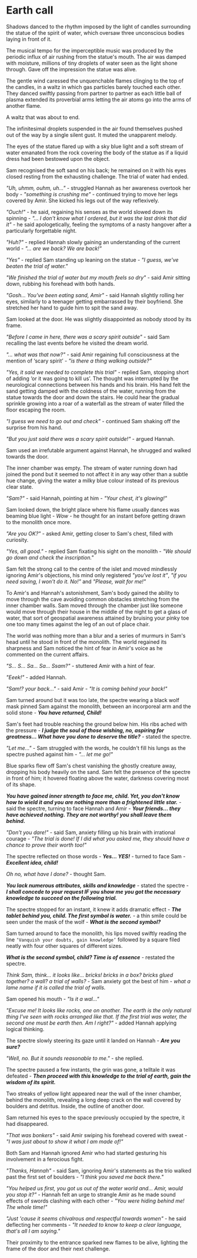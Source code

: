 # Earth call

Shadows danced to the rhythm imposed by the light of candles surrounding the statue of the spirit of water, which oversaw three unconscious bodies laying in front of it.

The musical tempo for the imperceptible music was produced by the periodic influx of air rushing from the statue's mouth. The air was damped with moisture, millions of tiny droplets of water seen as the light shone through. Gave off the impression the statue was alive.

The gentle wind caressed the unquenchable flames clinging to the top of the candles, in a waltz in which gas particles barely touched each other. They danced swiftly passing from partner to partner as each little ball of plasma extended its proverbial arms letting the air atoms go into the arms of another flame.

A waltz that was about to end.

The infinitesimal droplets suspended in the air found themselves pushed out of the way by a single silent gust. It muted the unapparent melody.

The eyes of the statue flared up with a sky blue light and a soft stream of water emanated from the rock covering the body of the statue as if a liquid dress had been bestowed upon the object.

Sam recognised the soft sand on his back; he remained on it with his eyes closed resting from the exhausting challenge. The trial of water had ended.

*"Uh, uhmm, ouhm, uh..."* - struggled Hannah as her awareness overtook her body - *"something is crushing me"* - continued trying to move her legs covered by Amir. She kicked his legs out of the way reflexively.

*"Ouch!"* - he said, regaining his senses as the world slowed down its spinning - *"... I don't know what I ordered, but it was the last drink that did it"* - he said apologetically, feeling the symptoms of a nasty hangover after a particularly forgettable night.

*"Huh?"* - replied Hannah slowly gaining an understanding of the current world - *"... are we back? We are back!"*

*"Yes"* - replied Sam standing up leaning on the statue - *"I guess, we've beaten the trial of water."*

*"We finished the trial of water but my mouth feels so dry"* - said Amir sitting down, rubbing his forehead with both hands.

*"Gosh... You've been eating sand, Amir"* - said Hannah slightly rolling her eyes, similarly to a teenager getting embarrassed by their boyfriend. She stretched her hand to guide him to spit the sand away.

Sam looked at the door. He was slightly disappointed as nobody stood by its frame.

*"Before I came in here, there was a scary spirit outside"* - said Sam recalling the last events before he visited the dream world.

*"... what was that now?"* - said Amir regaining full consciousness at the mention of ‘scary spirit’ - *"is there a thing walking outside?"*

*"Yes, it said we needed to complete this trial"* - replied Sam, stopping short of adding ‘or it was going to kill us’. The thought was interrupted by the neurological connections between his hands and his brain. His hand felt the sand getting damped with the coldness of the water, running from the statue towards the door and down the stairs. He could hear the gradual sprinkle growing into a roar of a waterfall as the stream of water filled the floor escaping the room.

*"I guess we need to go out and check"* - continued Sam shaking off the surprise from his hand.

*"But you just said there was a scary spirit outside!"* - argued Hannah.

Sam used an irrefutable argument against Hannah, he shrugged and walked towards the door.

The inner chamber was empty. The stream of water running down had joined the pond but it seemed to not affect it in any way other than a subtle hue change, giving the water a milky blue colour instead of its previous clear state.

*"Sam?"* - said Hannah, pointing at him - *"Your chest, it's glowing!"*

Sam looked down, the bright place where his flame usually dances was beaming blue light - *Wow* - he thought for an instant before getting drawn to the monolith once more.

*"Are you OK?"* - asked Amir, getting closer to Sam's chest, filled with curiosity.

*"Yes, all good."* - replied Sam fixating his sight on the monolith - *"We should go down and check the inscription."*

Sam felt the strong call to the centre of the islet and moved mindlessly ignoring Amir's objections, his mind only registered *"you've lost it"*, *"if you need saving, I won't do it. No!"* and *"Please, wait for me!"*

To Amir's and Hannah's astonishment, Sam's body gained the ability to move through the cave avoiding common obstacles stretching from the inner chamber walls. Sam moved through the chamber just like someone would move through their house in the middle of the night to get a glass of water, that sort of geospatial awareness attained by bruising your pinky toe one too many times against the leg of an out of place chair.

The world was nothing more than a blur and a series of murmurs in Sam's head until he stood in front of the monolith. The world regained its sharpness and Sam noticed the hint of fear in Amir's voice as he commented on the current affairs.

*"S... S... Sa... Sa... Ssam?"* - stuttered Amir with a hint of fear.

*"Eeek!"* - added Hannah.

*"Sam!? your back..."* - said Amir - *"It is coming behind your back!"*

Sam turned around but it was too late, the spectre wearing a black wolf mask pinned Sam against the monolith, between an incorporeal arm and the solid stone - ***You have returned, Child!***

Sam's feet had trouble reaching the ground below him. His ribs ached with the pressure - ***I judge the soul of those wishing, no, aspiring for greatness... What have you done to deserve the title?*** - stated the spectre.

*"Let me..."* - Sam struggled with the words, he couldn't fill his lungs as the spectre pushed against him - *"... let me go!"*

Blue sparks flew off Sam's chest vanishing the ghostly creature away, dropping his body heavily on the sand. Sam felt the presence of the spectre in front of him; it hovered floating above the water, darkness covering most of its shape.

***You have gained inner strength to face me, child. Yet, you don't know how to wield it and you are nothing more than a frightened little star.*** - said the spectre, turning to face Hannah and Amir - ***Your friends... they have achieved nothing. They are not worthy! you shall leave them behind.***

*"Don't you dare!"* - said Sam, anxiety filling up his brain with irrational courage - *"The trial is done! If I did what you asked me, they should have a chance to prove their worth too!"*

The spectre reflected on those words - ***Yes... YES!*** - turned to face Sam - ***Excellent idea, child!***

*Oh no, what have I done?* - thought Sam.

***You lack numerous attributes, skills and knowledge*** - stated the spectre - ***I shall concede to your request IF you show me you got the necessary knowledge to succeed on the following trial.***

The spectre stopped for an instant, it knew it adds dramatic effect - ***The tablet behind you, child. The first symbol is water.*** *-* a thin smile could be seen under the mask of the wolf - ***What is the second symbol?***

Sam turned around to face the monolith, his lips moved swiftly reading the line `‘Vanquish your doubts, gain knowledge’` followed by a square filed neatly with four other squares of different sizes.

***What is the second symbol, child? Time is of essence*** - restated the spectre.

*Think Sam, think... it looks like... bricks! bricks in a box? bricks glued together? a wall? a trial of walls?* - Sam anxiety got the best of him - *what a lame name if it is called the trial of walls.*

Sam opened his mouth - *"Is it a wal..."*

*"Excuse me! It looks like rocks, one on another. The earth is the only natural thing I've seen with rocks arranged like that. If the first trial was water, the second one must be earth then. Am I right?"* - added Hannah applying logical thinking.

The spectre slowly steering its gaze until it landed on Hannah - ***Are you sure?***

*"Well, no. But it sounds reasonable to me."* - she replied.

The spectre paused a few instants, the grin was gone, a telltale it was defeated - ***Then proceed with this knowledge to the trial of earth, gain the wisdom of its spirit.***

Two streaks of yellow light appeared near the wall of the inner chamber, behind the monolith, revealing a long deep crack on the wall covered by boulders and detritus. Inside, the outline of another door.

Sam returned his eyes to the space previously occupied by the spectre, it had disappeared.

*"That was bonkers"* - said Amir swiping his forehead covered with sweat - *"I was just about to show it what I am made of!"*

Both Sam and Hannah ignored Amir who had started gesturing his involvement in a ferocious fight.

*"Thanks, Hannah"* - said Sam, ignoring Amir's statements as the trio walked past the first set of boulders - *"I think you saved me back there."*

*"You helped us first, you got us out of the water world and... Amir, would you stop it?"* - Hannah felt an urge to strangle Amir as he made sound effects of swords clashing with each other - *"You were hiding behind me! The whole time!"*

*"Just 'cause it seems chivalrous and respectful towards women"* - he said deflecting her comments - *"It needed to know to keep a clear language, that's all I am saying."*

Their proximity to the entrance sparked new flames to be alive, lighting the frame of the door and their next challenge.
